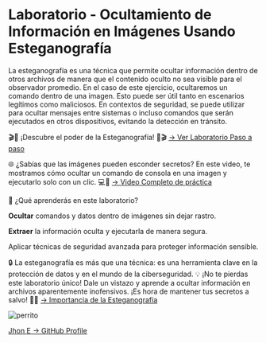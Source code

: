# Laboratorio - Ocultamiento de Información en Imágenes Usando Esteganografía

La esteganografía es una técnica que permite ocultar información dentro de otros archivos de manera que el contenido oculto no sea visible para el observador promedio. En el caso de este ejercicio, ocultaremos un comando dentro de una imagen. Esto puede ser útil tanto en escenarios legítimos como maliciosos. En contextos de seguridad, se puede utilizar para ocultar mensajes entre sistemas o incluso comandos que serán ejecutados en otros dispositivos, evitando la detección en tránsito.

🎬🔐 ¡Descubre el poder de la Esteganografía! 🔐🎬
[-> Ver Laboratorio Paso a paso ](https://github.com/jhoney787813/Laboratorio_estenografia_aplicada_NET_framework/blob/main/estenografia_aplicada.md)


🌐 ¿Sabías que las imágenes pueden esconder secretos? En este video, te mostramos cómo ocultar un comando de consola en una imagen y ejecutarlo solo con un clic. 💻👀
[-> Video Completo de práctica](https://www.youtube.com/watch?v=Gt7tuk75hMI)

🚀 ¿Qué aprenderás en este laboratorio?

**Ocultar** comandos y datos dentro de imágenes sin dejar rastro.

**Extraer** la información oculta y ejecutarla de manera segura.

Aplicar técnicas de seguridad avanzada para proteger información sensible.

🔒 La esteganografía es más que una técnica: es una herramienta clave en la protección de datos y en el mundo de la ciberseguridad. 💡
¡No te pierdas este laboratorio único! Dale un vistazo y aprende a ocultar información en archivos aparentemente inofensivos. ¡Es hora de mantener tus secretos a salvo! 🤫🔑
[-> Importancia de la Esteganografía ](https://github.com/jhoney787813/Laboratorio_estenografia_aplicada_NET_framework/blob/main/importancia_esteganografria.md)


 ![perrito](https://github.com/user-attachments/assets/65668f71-ad48-41ff-8678-b942d417f687)

[Jhon E -> GitHub Profile](https://github.com/jhoney787813/)
